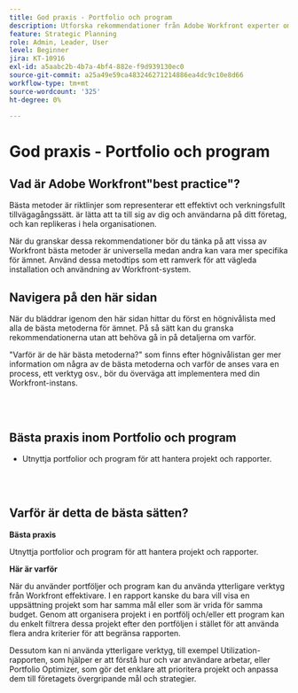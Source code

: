 ```yaml
---
title: God praxis - Portfolio och program
description: Utforska rekommendationer från Adobe Workfront experter om hur du skapar, hanterar och använder portfolior och program.
feature: Strategic Planning
role: Admin, Leader, User
level: Beginner
jira: KT-10916
exl-id: a5aabc2b-4b7a-4bf4-882e-f9d939130ec0
source-git-commit: a25a49e59ca483246271214886ea4dc9c10e8d66
workflow-type: tm+mt
source-wordcount: '325'
ht-degree: 0%

---
```


# God praxis - Portfolio och program

## Vad är Adobe Workfront&quot;best practice&quot;?

Bästa metoder är riktlinjer som representerar ett effektivt och verkningsfullt tillvägagångssätt. är lätta att ta till sig av dig och användarna på ditt företag, och kan replikeras i hela organisationen.

När du granskar dessa rekommendationer bör du tänka på att vissa av Workfront bästa metoder är universella medan andra kan vara mer specifika för ämnet. Använd dessa metodtips som ett ramverk för att vägleda installation och användning av Workfront-system.

## Navigera på den här sidan

När du bläddrar igenom den här sidan hittar du först en högnivålista med alla de bästa metoderna för ämnet. På så sätt kan du granska rekommendationerna utan att behöva gå in på detaljerna om varför.

&quot;Varför är de här bästa metoderna?&quot; som finns efter högnivålistan ger mer information om några av de bästa metoderna och varför de anses vara en process, ett verktyg osv., bör du överväga att implementera med din Workfront-instans.

</br>
</br>

## Bästa praxis inom Portfolio och program

* Utnyttja portfolior och program för att hantera projekt och rapporter.

</br>
</br>

## Varför är detta de bästa sätten?

**Bästa praxis**

Utnyttja portfolior och program för att hantera projekt och rapporter.

**Här är varför**

När du använder portföljer och program kan du använda ytterligare verktyg från Workfront effektivare. I en rapport kanske du bara vill visa en uppsättning projekt som har samma mål eller som är vrida för samma budget. Genom att organisera projekt i en portfölj och/eller ett program kan du enkelt filtrera dessa projekt efter den portföljen i stället för att använda flera andra kriterier för att begränsa rapporten.

Dessutom kan ni använda ytterligare verktyg, till exempel Utilization-rapporten, som hjälper er att förstå hur och var användare arbetar, eller Portfolio Optimizer, som gör det enklare att prioritera projekt och anpassa dem till företagets övergripande mål och strategier.
